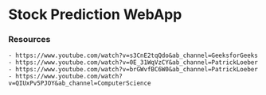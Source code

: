 # Stock Prediction WebApp

### Resources
    - https://www.youtube.com/watch?v=s3CnE2tqQdo&ab_channel=GeeksforGeeks
    - https://www.youtube.com/watch?v=0E_31WqVzCY&ab_channel=PatrickLoeber
    - https://www.youtube.com/watch?v=brGWvfBC6W0&ab_channel=PatrickLoeber
    - https://www.youtube.com/watch?v=QIUxPv5PJOY&ab_channel=ComputerScience